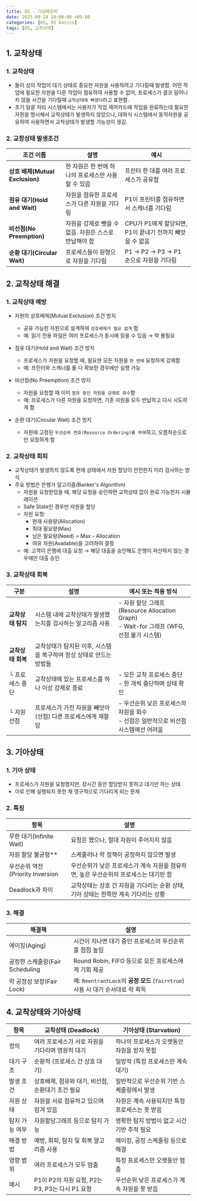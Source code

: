 ```yaml
---
title: OS - 가상메모리
date: 2025-09-24 10:00:00 +09:00
categories: [OS, OS basics]
tags: [OS, 교착상태]
---
```


## 1. 교착상태
### 1. 교착상태
- 둘이 상의 작업이 대기 상태로 중요한 자원을 사용하려고 기다릴때 발생함. 어떤 작업에 필요한 자원을 다른 작업이 점유하여 사용할 수 없어, 프로세스가 결코 일어나지 않을 사건을 기다릴때 `교착상태에 빠졌다`라고 표현함.
- 초기 일괄 처리 시스템에서는 사용자가 작업 제어카드에 작업을 완료하는데 필요한 자원을 명시해서 교착상태가 발생하지 않았으나, 대화식 시스템에서 동적자원을 공유하여 사용하면서 교착상태가 발생할 가능성이 생김.

### 2. 교창상태 발생조건
| 조건 이름| 설명| 예시|
| - | - | - |
| **상호 배제(Mutual Exclusion)** | 한 자원은 한 번에 하나의 프로세스만 사용할 수 있음   | 프린터 한 대를 여러 프로세스가 공유함|
| **점유 대기(Hold and Wait)**    | 자원을 점유한 프로세스가 다른 자원을 기다림        | P1이 프린터를 점유하면서 스캐너를 기다림              |
| **비선점(No Preemption)**      | 자원을 강제로 뺏을 수 없음. 자원은 스스로 반납해야 함 | CPU가 P1에게 할당되면, P1이 끝내기 전까지 빼앗을 수 없음 |
| **순환 대기(Circular Wait)**    | 프로세스들이 원형으로 자원을 기다림             | P1 → P2 → P3 → P1 순으로 자원을 기다림        |


## 2. 교착상태 해결
### 1. 교착상태 예방
- 자원의 상호배제(Mutual Exclusion) 조건 방지
    - 공유 가능한 자원으로 설계하여 `상호배제가 필요 없게` 함
    - 예: 읽기 전용 파일은 여러 프로세스가 동시에 읽을 수 있음 → 락 불필요

- 점유 대기(Hold and Wait) 조건 방지
    - 프로세스가 자원을 요청할 때, 필요한 모든 자원을 `한 번에` 요청하게 강제함
    - 예: 프린터와 스캐너를 둘 다 확보한 경우에만 실행 가능

- 비선점(No Preemption) 조건 방지
    - 자원을 요청할 때 이미 `점유 중인 자원을 강제로 회수`함
    - 예: 프로세스가 다른 자원을 요청하면, 기존 자원을 모두 반납하고 다시 시도하게 함

- 순환 대기(Circular Wait) 조건 방지
    - 자원에 고정된 `우선순위 번호(Resource Ordering)를 부여`하고, 오름차순으로만 요청하게 함

### 2. 교착상태 회피
- 교착상태가 발생하지 않도록 현재 상태에서 자원 할당이 안전한지 미리 검사하는 방식
- 주요 방법은 은행가 알고리즘(Banker's Algorithm)
    - 자원을 요청받았을 때, 해당 요청을 승인하면 교착상태 없이 완료 가능한지 시뮬레이션
    - Safe State인 경우만 자원을 할당
    - 자원 요청:
        - 현재 사용량(Allocation)
        - 최대 필요량(Max)
        - 남은 필요량(Need) = Max - Allocation
        - 여유 자원(Available)을 고려하여 결정
    -  예: 고객이 은행에 대출 요청 → 해당 대출을 승인해도 은행이 파산하지 않는 경우에만 대출 승인


### 3. 교착상태 회복

| 구분| 설명| 예시 또는 적용 방식|
| - | - | - |
| **교착상태 탐지** | 시스템 내에 교착상태가 발생했는지를 검사하는 알고리즘 사용       | - 자원 할당 그래프(Resource Allocation Graph) <br> - Wait-for 그래프 (WFG, 선점 불가 시스템) |
| **교착상태 회복** |교착상태가 탐지된 이후, 시스템을 복구하여 정상 상태로 만드는 방법들||
| └ 프로세스 중단   | 교착상태에 있는 프로세스를 하나 이상 강제로 종료| - 모든 교착 프로세스 중단 <br> - 한 개씩 중단하며 상태 확인                                      |
| └ 자원 선점     | 프로세스가 가진 자원을 빼앗아(선점) 다른 프로세스에게 재할당     | - 우선순위 낮은 프로세스의 자원을 회수 <br> - 선점은 일반적으로 비선점 시스템에선 어려움|


## 3. 기아상태
### 1. 기아 상태
- 프로세스가 자원을 요청했지만, 장시간 동안 할당받지 못하고 대기만 하는 상태.
- 이로 인해 실행되지 못한 채 영구적으로 기다리게 되는 문제

### 2. 특징

| 항목| 설명|
| - | - |
| 무한 대기(Infinite Wait)| 요청은 했으나, 절대 자원이 주어지지 않음 |
| 자원 할당 불균형**| 스케줄러나 락 정책이 공정하지 않으면 발생|
| 우선순위 역전(Priority Inversion | 우선순위가 낮은 프로세스가 계속 자원을 점유하면, 높은 우선순위의 프로세스는 대기만 함|
| Deadlock과 차이| 교착상태는 상호 간 자원을 기다리는 순환 상태, <br> 기아 상태는 한쪽만 계속 기다리는 상황 |

### 3. 해결

| 해결책| 설명|
| - | ------------- |
| 에이징(Aging)| 시간이 지나면 대기 중인 프로세스의 우선순위를 점점 높임|
| 공정한 스케줄링(Fair Scheduling | Round Robin, FIFO 등으로 모든 프로세스에게 기회 제공|
| 락 공정성 보장(Fair Lock)| 예: `ReentrantLock`의 **공정 모드** (`fair=true`) 사용 시 대기 순서대로 락 획득 |


## 4. 교착상태와 기아상태

| 항목| 교착상태 (Deadlock)| 기아상태 (Starvation)          |
| -------- | ----------------------------------- | -------------------------- |
| 정의       | 여러 프로세스가 서로 자원을 기다리며 영원히 대기         | 하나의 프로세스가 오랫동안 자원을 받지 못함   |
| 대기 구조    | 순환적 (프로세스 간 상호 대기)                  | 일방적 (특정 프로세스만 계속 대기)       |
| 발생 조건    | 상호배제, 점유와 대기, 비선점, 순환대기 조건 필요       | 일반적으로 우선순위 기반 스케줄링에서 발생    |
| 자원 상태    | 자원을 서로 점유하고 있으며 잠겨 있음| 자원은 계속 사용되지만 특정 프로세스는 못 받음 |
| 탐지 가능 여부 | 자원할당그래프 등으로 탐지 가능                   | 명확한 탐지 방법이 없고 시간 기반 추적 필요  |
| 해결 방법    | 예방, 회피, 탐지 및 회복 알고리즘 사용             | 에이징, 공정 스케줄링 등으로 해결        |
| 영향 범위    | 여러 프로세스가 모두 멈춤| 특정 프로세스만 오랫동안 멈춤|
| 예시       | P1이 P2의 자원 요청, P2는 P3, P3는 다시 P1 요청 | 우선순위 낮은 프로세스가 계속 자원을 못 받음  |
